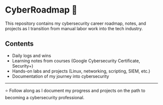 # CyberRoadmap 🚀

This repository contains my cybersecurity career roadmap, notes, and projects as I transition from manual labor work into the tech industry.  

## Contents
- Daily logs and wins
- Learning notes from courses (Google Cybersecurity Certificate, Security+)
- Hands-on labs and projects (Linux, networking, scripting, SIEM, etc.)
- Documentation of my journey into cybersecurity

---

⭐ Follow along as I document my progress and projects on the path to becoming a cybersecurity professional.

